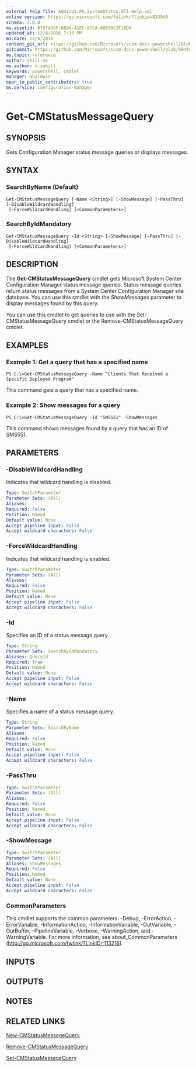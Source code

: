 ```yaml
---
external help file: AdminUI.PS.SystemStatus.dll-Help.xml
online version: https://go.microsoft.com/fwlink/?linkid=833940
schema: 2.0.0
ms.assetid: B7974D6F-DB94-41EC-87CA-8DB50C2F18D8
updated_at: 12/6/2016 7:33 PM
ms.date: 12/6/2016
content_git_url: https://github.com/Microsoft/sccm-docs-powershell/blob/master/sccm-cmdlets/ConfigurationManager/vlatest/Get-CMStatusMessageQuery.md
gitcommit: https://github.com/Microsoft/sccm-docs-powershell/blob/504fd5ae0c4dcc14877d18b3f201f0c5172688ce/sccm-cmdlets/ConfigurationManager/vlatest/Get-CMStatusMessageQuery.md
ms.topic: reference
author: shill-ms
ms.author: v-suhill
keywords: powershell, cmdlet
manager: mbaldwin
open_to_public_contributors: true
ms.service: configuration-manager
---
```


# Get-CMStatusMessageQuery

## SYNOPSIS
Gets Configuration Manager status message queries or displays messages.

## SYNTAX

### SearchByName (Default)
```
Get-CMStatusMessageQuery [-Name <String>] [-ShowMessage] [-PassThru] [-DisableWildcardHandling]
 [-ForceWildcardHandling] [<CommonParameters>]
```

### SearchByIdMandatory
```
Get-CMStatusMessageQuery -Id <String> [-ShowMessage] [-PassThru] [-DisableWildcardHandling]
 [-ForceWildcardHandling] [<CommonParameters>]
```

## DESCRIPTION
The **Get-CMStatusMessageQuery** cmdlet gets Microsoft System Center Configuration Manager status message queries.
Status message queries return status messages from a System Center Configuration Manager site database.
You can use this cmdlet with the *ShowMessages* parameter to display messages found by this query.

You can use this cmdlet to get queries to use with the Set-CMStatusMessageQuery cmdlet or the Remove-CMStatusMessageQuery cmdlet.

## EXAMPLES

### Example 1: Get a query that has a specified name
```
PS C:\>Get-CMStatusMessageQuery -Name "Clients That Received a Specific Deployed Program"
```

This command gets a query that has a specified name.

### Example 2: Show messages for a query
```
PS C:\>Get-CMStatusMessageQuery -Id "SMS551" -ShowMessages
```

This command shows messages found by a query that has an ID of SMS551.

## PARAMETERS

### -DisableWildcardHandling
Indicates that wildcard handling is disabled.

```yaml
Type: SwitchParameter
Parameter Sets: (All)
Aliases: 
Required: False
Position: Named
Default value: None
Accept pipeline input: False
Accept wildcard characters: False
```

### -ForceWildcardHandling
Indicates that wildcard handling is enabled.

```yaml
Type: SwitchParameter
Parameter Sets: (All)
Aliases: 
Required: False
Position: Named
Default value: None
Accept pipeline input: False
Accept wildcard characters: False
```

### -Id
Specifies an ID of a status message query.

```yaml
Type: String
Parameter Sets: SearchByIdMandatory
Aliases: QueryId
Required: True
Position: Named
Default value: None
Accept pipeline input: False
Accept wildcard characters: False
```

### -Name
Specifies a name of a status message query.

```yaml
Type: String
Parameter Sets: SearchByName
Aliases: 
Required: False
Position: Named
Default value: None
Accept pipeline input: False
Accept wildcard characters: False
```

### -PassThru


```yaml
Type: SwitchParameter
Parameter Sets: (All)
Aliases: 
Required: False
Position: Named
Default value: None
Accept pipeline input: False
Accept wildcard characters: False
```

### -ShowMessage


```yaml
Type: SwitchParameter
Parameter Sets: (All)
Aliases: ShowMessages
Required: False
Position: Named
Default value: None
Accept pipeline input: False
Accept wildcard characters: False
```

### CommonParameters
This cmdlet supports the common parameters: -Debug, -ErrorAction, -ErrorVariable, -InformationAction, -InformationVariable, -OutVariable, -OutBuffer, -PipelineVariable, -Verbose, -WarningAction, and -WarningVariable. For more information, see about_CommonParameters (http://go.microsoft.com/fwlink/?LinkID=113216).

## INPUTS

## OUTPUTS

## NOTES

## RELATED LINKS

[New-CMStatusMessageQuery](xref:ConfigurationManager/vlatest/New-CMStatusMessageQuery.md)

[Remove-CMStatusMessageQuery](xref:ConfigurationManager/vlatest/Remove-CMStatusMessageQuery.md)

[Set-CMStatusMessageQuery](xref:ConfigurationManager/vlatest/Set-CMStatusMessageQuery.md)


